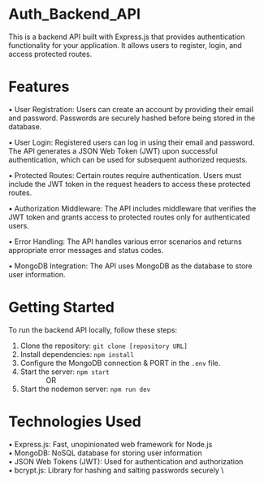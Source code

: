 # Auth_Backend_API
This is a backend API built with Express.js that provides authentication functionality for your application. It allows users to register, login, and access protected routes.

# Features
• User Registration: Users can create an account by providing their email and password. Passwords are securely hashed before being stored in the database.

• User Login: Registered users can log in using their email and password. The API generates a JSON Web Token (JWT) upon successful authentication, which can be used for subsequent authorized requests.

• Protected Routes: Certain routes require authentication. Users must include the JWT token in the request headers to access these protected routes.

• Authorization Middleware: The API includes middleware that verifies the JWT token and grants access to protected routes only for authenticated users.

• Error Handling: The API handles various error scenarios and returns appropriate error messages and status codes.

• MongoDB Integration: The API uses MongoDB as the database to store user information.

# Getting Started
To run the backend API locally, follow these steps:

1. Clone the repository: `git clone [repository URL]`
2. Install dependencies: `npm install`
3. Configure the MongoDB connection & PORT in the `.env` file.
4. Start the server: `npm start` \
&emsp; &emsp;&emsp; OR
4. Start the nodemon server: `npm run dev`

# Technologies Used
• Express.js: Fast, unopinionated web framework for Node.js \
• MongoDB: NoSQL database for storing user information \
• JSON Web Tokens (JWT): Used for authentication and authorization \
• bcrypt.js: Library for hashing and salting passwords securely \
